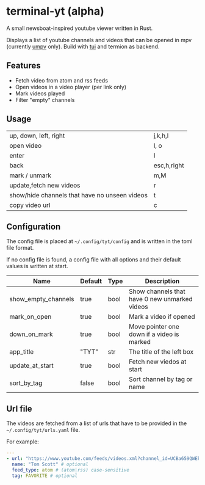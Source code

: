 # terminal-yt (alpha)

A small newsboat-inspired youtube viewer written in Rust.

Displays a list of youtube channels and videos that can be opened in mpv (currently [umpv](https://pastebin.com/eAs451QF) only).
Build with [tui](https://github.com/fdehau/tui-rs) and termion as backend.

## Features

- Fetch video from atom and rss feeds
- Open videos in a video player (per link only)
- Mark videos played
- Filter "empty" channels


## Usage

|                                                            |             |
|------------------------------------------------------------|-------------|
| up, down, left, right                                      | j,k,h,l     |
| open video                                                 | l, o        |
| enter                                                      | l           |
| back                                                       | esc,h,right |
| mark / unmark                                              | m,M         |
| update,fetch new videos                                    | r           |
| show/hide channels that have no unseen videos              | t           |
| copy video url                                             | c           |


## Configuration

The config file is placed at ` ~/.config/tyt/config ` and is written in the toml file format.

If no config file is found, a config file with all options and their default values is written at start.

| Name                | Default | Type | Description                                   |
|---------------------|---------|------|-----------------------------------------------|
| show_empty_channels | true    | bool | Show channels that have 0 new unmarked videos |
| mark_on_open        | true    | bool | Mark a video if opened                        |
| down_on_mark        | true    | bool | Move pointer one down if a video is marked    |
| app_title           | "TYT"   | str  | The title of the left box                     |
| update_at_start     | true    | bool | Fetch new viedos at start                     |
| sort_by_tag         | false   | bool | Sort channel by tag or name                   |

## Url file

The videos are fetched from a list of urls that have to be provided in the ` ~/.config/tyt/urls.yaml ` file.

For example:

``` yaml
---
- url: "https://www.youtube.com/feeds/videos.xml?channel_id=UCBa659QWEk1AI4Tg--mrJ2A" # feed url
  name: "Tom Scott" # optional
  feed_type: atom # (atom|rss) case-sensitive 
  tag: FAVORITE # optional

```

